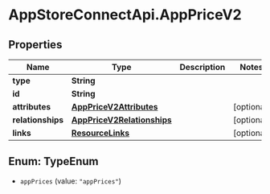 # AppStoreConnectApi.AppPriceV2

## Properties

Name | Type | Description | Notes
------------ | ------------- | ------------- | -------------
**type** | **String** |  | 
**id** | **String** |  | 
**attributes** | [**AppPriceV2Attributes**](AppPriceV2Attributes.md) |  | [optional] 
**relationships** | [**AppPriceV2Relationships**](AppPriceV2Relationships.md) |  | [optional] 
**links** | [**ResourceLinks**](ResourceLinks.md) |  | [optional] 



## Enum: TypeEnum


* `appPrices` (value: `"appPrices"`)




